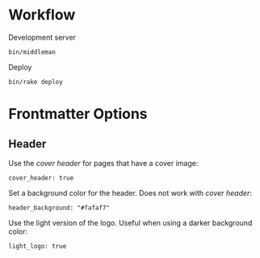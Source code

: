 # Workflow

Development server

```
bin/middleman
```

Deploy

```
bin/rake deploy
```

# Frontmatter Options

## Header

Use the *cover header* for pages that have a cover image:

```
cover_header: true
```

Set a background color for the header. Does not work with *cover header*:

```
header_background: "#fafaf7"
```

Use the light version of the logo. Useful when using a darker background color:

```
light_logo: true
```
